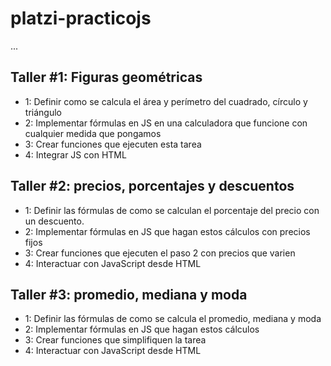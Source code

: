# platzi-practicojs

...

## Taller #1: Figuras geométricas

- 1: Definir como se calcula el área y perímetro del cuadrado, círculo y triángulo
- 2: Implementar fórmulas en JS en una calculadora que funcione con cualquier medida que pongamos
- 3: Crear funciones que ejecuten esta tarea
- 4: Integrar JS con HTML

## Taller #2: precios, porcentajes y descuentos

- 1: Definir las fórmulas de como se calculan el porcentaje del precio con un descuento.
- 2: Implementar fórmulas en JS que hagan estos cálculos con precios fijos
- 3: Crear funciones que ejecuten el paso 2 con precios que varien
- 4: Interactuar con JavaScript desde HTML

## Taller #3: promedio, mediana y moda

- 1: Definir las fórmulas de como se calcula el promedio, mediana y moda
- 2: Implementar fórmulas en JS que hagan estos cálculos
- 3: Crear funciones que simplifiquen la tarea
- 4: Interactuar con JavaScript desde HTML
